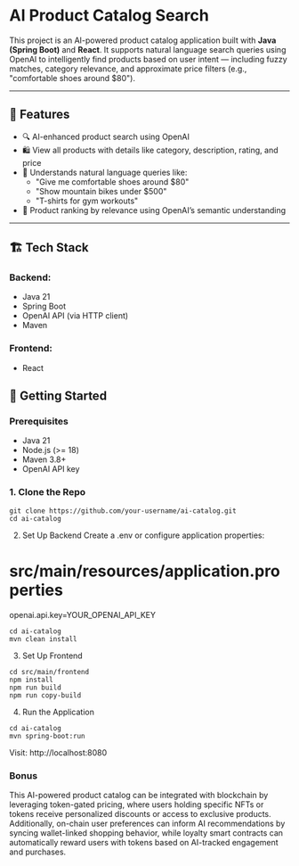# AI Product Catalog Search

This project is an AI-powered product catalog application built with **Java (Spring Boot)** and **React**. It supports natural language search queries using OpenAI to intelligently find products based on user intent — including fuzzy matches, category relevance, and approximate price filters (e.g., "comfortable shoes around $80").

---

## 🧠 Features

- 🔍 AI-enhanced product search using OpenAI
- 🛍️ View all products with details like category, description, rating, and price
- 💬 Understands natural language queries like:
  - "Give me comfortable shoes around $80"
  - "Show mountain bikes under $500"
  - "T-shirts for gym workouts"
- 🎯 Product ranking by relevance using OpenAI’s semantic understanding

---

## 🏗️ Tech Stack

### Backend:
- Java 21
- Spring Boot
- OpenAI API (via HTTP client)
- Maven

### Frontend:
- React


## 🚀 Getting Started

### Prerequisites

- Java 21
- Node.js (>= 18)
- Maven 3.8+
- OpenAI API key

### 1. Clone the Repo
```
git clone https://github.com/your-username/ai-catalog.git
cd ai-catalog
```
2. Set Up Backend
Create a .env or configure application properties:

# src/main/resources/application.properties
openai.api.key=YOUR_OPENAI_API_KEY

```
cd ai-catalog
mvn clean install
```

3. Set Up Frontend
```
cd src/main/frontend
npm install
npm run build
npm run copy-build 
```
4. Run the Application
```
cd ai-catalog
mvn spring-boot:run
```
Visit: http://localhost:8080

### Bonus
This AI-powered product catalog can be integrated with blockchain by leveraging token-gated pricing, where users holding specific NFTs or tokens receive personalized discounts or access to exclusive products. Additionally, on-chain user preferences can inform AI recommendations by syncing wallet-linked shopping behavior, while loyalty smart contracts can automatically reward users with tokens based on AI-tracked engagement and purchases.

